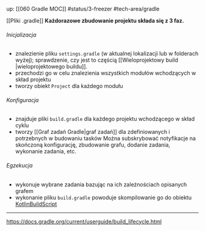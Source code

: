 up: [[060 Gradle MOC]]
#status/3-freezer 
#tech-area/gradle 

[[Pliki .gradle]]
**Każdorazowe zbudowanie projektu składa się z 3 faz.**

###### Inicjalizacja
- znalezienie pliku `settings.gradle` (w aktualnej lokalizacji lub w folderach wyżej); sprawdzenie, czy jest to częścią [[Wieloprojektowy build |wieloprojektowego buildu]].
- przechodzi go w celu znalezienia wszystkich modułów wchodzących w skład projektu
- tworzy obiekt `Project` dla każdego modułu 

###### Konfiguracja
- znajduje pliki `build.gradle` dla każdego projektu wchodzącego w skład cyklu
- tworzy [[Graf zadań Gradle|graf zadań]] dla zdefiniowanych i potrzebnych w budowaniu tasków
Można subskrybować notyfikacje na skończoną konfigurację, zbudowanie grafu, dodanie zadania, wykonanie zadania, etc.

###### Egzekucja
- wykonuje wybrane zadania bazując na ich zależnościach opisanych grafem
- wykonanie pliku `build.gradle` powoduje skompilowanie go do obiektu [KotlinBuildScript](https://gradle.github.io/kotlin-dsl-docs/api/org.gradle.kotlin.dsl/-kotlin-build-script/index.html)

---
https://docs.gradle.org/current/userguide/build_lifecycle.html
